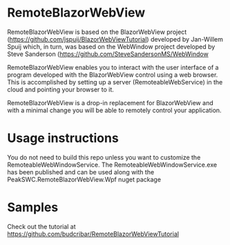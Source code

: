 # RemoteBlazorWebView

RemoteBlazorWebView is based on the BlazorWebView project (https://github.com/jspuij/BlazorWebViewTutorial) developed by Jan-Willem Spuij which, in turn, was based on the WebWindow project developed by Steve Sanderson (https://github.com/SteveSandersonMS/WebWindow

RemoteBlazorWebView enables you to interact with the user interface of a program developed with the BlazorWebView control using a web browser. This is accomplished by setting up a server (RemoteableWebService) in the cloud and pointing your browser to it.

RemoteBlazorWebView is a drop-in replacement for BlazorWebView and with a minimal change you will be able to remotely control your application.


# Usage instructions

You do not need to build this repo unless you want to customize the RemoteableWebWindowService. The RemoteableWebWindowService.exe has been published and can be used along with the PeakSWC.RemoteBlazorWebView.Wpf nuget package

# Samples

Check out the tutorial at https://github.com/budcribar/RemoteBlazorWebViewTutorial 

